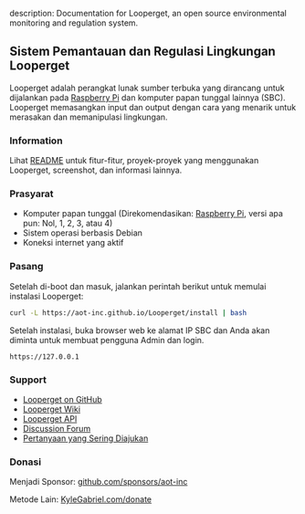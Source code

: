 description: Documentation for Looperget, an open source environmental monitoring and regulation system.

## Sistem Pemantauan dan Regulasi Lingkungan Looperget

Looperget adalah perangkat lunak sumber terbuka yang dirancang untuk dijalankan pada [Raspberry Pi](https://en.wikipedia.org/wiki/Raspberry_Pi) dan komputer papan tunggal lainnya (SBC). Looperget memasangkan input dan output dengan cara yang menarik untuk merasakan dan memanipulasi lingkungan.

### Information

Lihat [README](https://github.com/aot-inc/Looperget#uses) untuk fitur-fitur, proyek-proyek yang menggunakan Looperget, screenshot, dan informasi lainnya.

### Prasyarat

*   Komputer papan tunggal (Direkomendasikan: [Raspberry Pi](https://www.raspberrypi.org/), versi apa pun: Nol, 1, 2, 3, atau 4)
*   Sistem operasi berbasis Debian
*   Koneksi internet yang aktif

### Pasang

Setelah di-boot dan masuk, jalankan perintah berikut untuk memulai instalasi Looperget:

```bash
curl -L https://aot-inc.github.io/Looperget/install | bash
```

Setelah instalasi, buka browser web ke alamat IP SBC dan Anda akan diminta untuk membuat pengguna Admin dan login.

```
https://127.0.0.1
```

### Support

*   [Looperget on GitHub](https://github.com/aot-inc/Looperget)
*   [Looperget Wiki](https://github.com/aot-inc/Looperget/wiki)
*   [Looperget API](https://aot-inc.github.io/Looperget/looperget-api.html)
*   [Discussion Forum](https://forum.radicaldiy.com)
*   [Pertanyaan yang Sering Diajukan](https://forum.radicaldiy.com/docs?category=23&tags=looperget)

### Donasi

Menjadi Sponsor: [github.com/sponsors/aot-inc](https://github.com/sponsors/aot-inc)

Metode Lain: [KyleGabriel.com/donate](https://aot-inc.com/donate)
